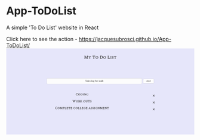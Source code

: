 # App-ToDoList

A simple 'To Do List' website in React

Click here to see the action - https://jacquesubrosci.github.io/App-ToDoList/
![Screen shot of the website](Screenshot.png?raw=true 'optional title')
